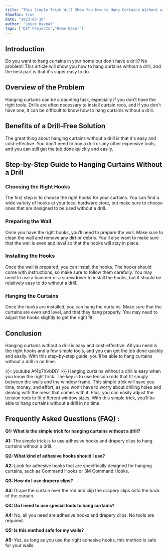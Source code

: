 ```yaml
---
title: "This Simple Trick Will Show You How to Hang Curtains Without a Drill!"
ShowToc: true 
date: "2023-03-16"
author: "Joyce Reveal" 
tags: ["DIY Projects","Home Decor"]
---
```

## Introduction
Do you want to hang curtains in your home but don't have a drill? No problem! This article will show you how to hang curtains without a drill, and the best part is that it's super easy to do.

## Overview of the Problem
Hanging curtains can be a daunting task, especially if you don't have the right tools. Drills are often necessary to install curtain rods, and if you don't have one, it can be difficult to know how to hang curtains without a drill. 

## Benefits of a Drill-Free Solution
The great thing about hanging curtains without a drill is that it's easy and cost-effective. You don't need to buy a drill or any other expensive tools, and you can still get the job done quickly and easily. 

## Step-by-Step Guide to Hanging Curtains Without a Drill
### Choosing the Right Hooks
The first step is to choose the right hooks for your curtains. You can find a wide variety of hooks at your local hardware store, but make sure to choose ones that are designed to be used without a drill. 

### Preparing the Wall
Once you have the right hooks, you'll need to prepare the wall. Make sure to clean the wall and remove any dirt or debris. You'll also want to make sure that the wall is even and level so that the hooks will stay in place. 

### Installing the Hooks
Once the wall is prepared, you can install the hooks. The hooks should come with instructions, so make sure to follow them carefully. You may need to use a hammer or a screwdriver to install the hooks, but it should be relatively easy to do without a drill. 

### Hanging the Curtains
Once the hooks are installed, you can hang the curtains. Make sure that the curtains are even and level, and that they hang properly. You may need to adjust the hooks slightly to get the right fit.

## Conclusion
Hanging curtains without a drill is easy and cost-effective. All you need is the right hooks and a few simple tools, and you can get the job done quickly and easily. With this step-by-step guide, you'll be able to hang curtains without a drill in no time.

{{< youtube Af4p7XvbDiY >}} 
Hanging curtains without a drill is easy when you know the right trick. The key is to use tension rods that fit snugly between the walls and the window frame. This simple trick will save you time, money, and effort, as you won’t have to worry about drilling holes and dealing with the mess that comes with it. Plus, you can easily adjust the tension rods to fit different window sizes. With this simple trick, you’ll be able to hang curtains without a drill in no time.

## Frequently Asked Questions (FAQ) :
**Q1: What is the simple trick for hanging curtains without a drill?**

**A1:** The simple trick is to use adhesive hooks and drapery clips to hang curtains without a drill.

**Q2: What kind of adhesive hooks should I use?**

**A2:** Look for adhesive hooks that are specifically designed for hanging curtains, such as Command Hooks or 3M Command Hooks.

**Q3: How do I use drapery clips?**

**A3:** Drape the curtain over the rod and clip the drapery clips onto the back of the curtain.

**Q4: Do I need to use special tools to hang curtains?**

**A4:** No, all you need are adhesive hooks and drapery clips. No tools are required.

**Q5: Is this method safe for my walls?**

**A5:** Yes, as long as you use the right adhesive hooks, this method is safe for your walls.





